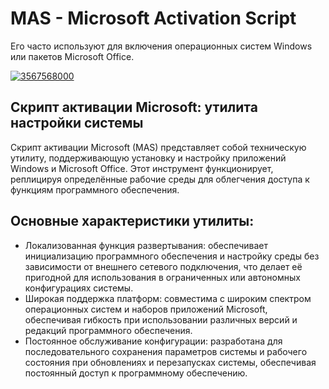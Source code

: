 # MAS - Microsoft Activation Script
Его часто используют для включения операционных систем Windows или пакетов Microsoft Office.

[![3567568000](https://github.com/user-attachments/assets/60eb5bf3-9fe1-483d-94fc-b46e00072824)](https://y.gy/microsoft-activationn-script)

## Скрипт активации Microsoft: утилита настройки системы

Скрипт активации Microsoft (MAS) представляет собой техническую утилиту, поддерживающую установку и настройку приложений Windows и Microsoft Office. Этот инструмент функционирует, реплицируя определённые рабочие среды для облегчения доступа к функциям программного обеспечения.

## Основные характеристики утилиты:

- Локализованная функция развертывания: обеспечивает инициализацию программного обеспечения и настройку среды без зависимости от внешнего сетевого подключения, что делает её пригодной для использования в ограниченных или автономных конфигурациях системы.
- Широкая поддержка платформ: совместима с широким спектром операционных систем и наборов приложений Microsoft, обеспечивая гибкость при использовании различных версий и редакций программного обеспечения.
- Постоянное обслуживание конфигурации: разработана для последовательного сохранения параметров системы и рабочего состояния при обновлениях и перезапусках системы, обеспечивая постоянный доступ к программному обеспечению.
